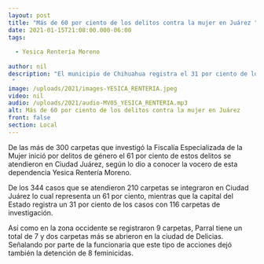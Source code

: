 ```yaml
---
layout: post
title: "Más de 60 por ciento de los delitos contra la mujer en Juárez "
date: 2021-01-15T21:08:00.000-06:00
tags:
  
  - Yesica Rentería Moreno
  
author: nil
description: "El municipio de Chihuahua registra el 31 por ciento de los casos. "
image: /uploads/2021/images-YESICA_RENTERIA.jpeg
video: nil
audio: /uploads/2021/audio-MV05_YESICA_RENTERIA.mp3
alt: Más de 60 por ciento de los delitos contra la mujer en Juárez 
front: false
section: Local
---
```


De las más de 300 carpetas que investigó la Fiscalía Especializada de la Mujer inició por delitos de género el 61 por ciento de estos delitos se atendieron en Ciudad Juárez, según lo dio a conocer la vocero de esta dependencia Yesica Rentería Moreno.

De los 344 casos que se atendieron 210 carpetas se integraron en Ciudad Juárez lo cual representa un 61 por ciento, mientras que la capital del Estado registra un 31 por ciento de los casos con 116 carpetas de investigación.

Así como en la zona occidente se registraron 9 carpetas, Parral tiene un total de 7 y dos carpetas más se abrieron en la ciudad de Delicias. Señalando por parte de la funcionaria que este tipo de acciones dejó también la detención de 8 feminicidas.
